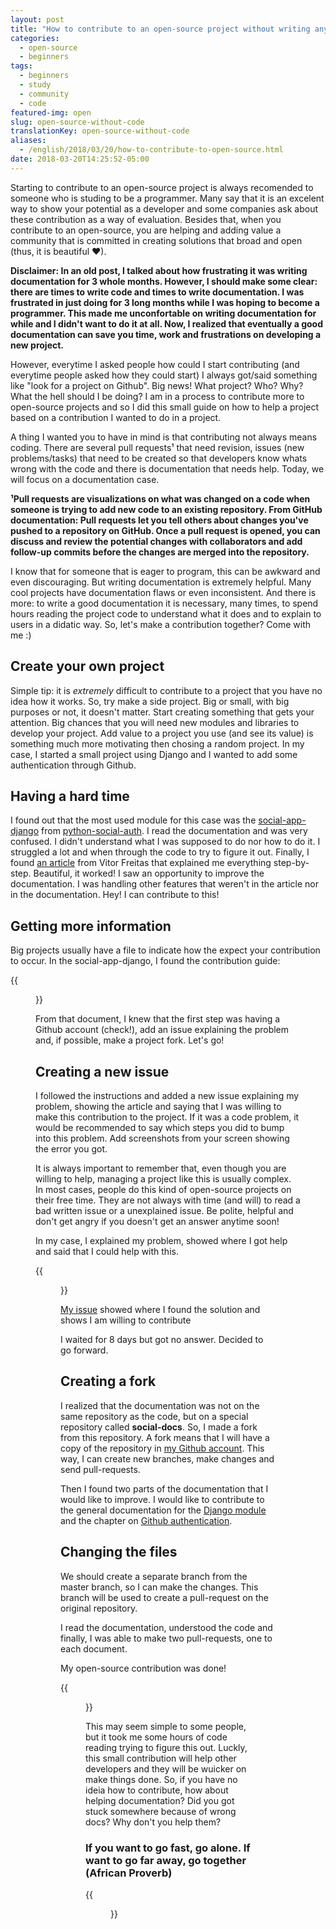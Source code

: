 ```yaml
---
layout: post
title: "How to contribute to an open-source project without writing any code"
categories:
  - open-source
  - beginners
tags:
  - beginners
  - study
  - community 
  - code
featured-img: open
slug: open-source-without-code
translationKey: open-source-without-code
aliases: 
  - /english/2018/03/20/how-to-contribute-to-open-source.html
date: 2018-03-20T14:25:52-05:00
---
```


Starting to contribute to an open-source project is always recomended to someone who is studing to be a programmer. <!--more-->
Many say that it is an excelent way to show your potential as a developer and 
some companies ask about these contribution as a way of evaluation. 
Besides that, when you contribute to an open-source, you are helping and adding value a community that is 
committed in creating solutions that broad and open (thus, it is beautiful ❤).

**Disclaimer: In an old post, I talked about how frustrating it was writing documentation for 3 whole months. 
However, I should make some clear: there are times to write code and times to write documentation. 
I was frustrated in just doing for 3 long months while I was hoping to become a programmer. 
This made me unconfortable on writing documentation for while and I didn't want to do it at all. 
Now, I realized that eventually a good documentation can save you time, work and frustrations on developing a new project.**


However, everytime I asked people how could I start contributing (and everytime people asked how they could start) I always 
got/said something like "look for a project on Github". Big news! What project? Who? Why? What the hell should I be doing?
I am in a process to contribute more to open-source projects and so I did this small guide on how to help a project based on 
a contribution I wanted to do in a project.

A thing I wanted you to have in mind is that contributing not always means coding. There are several pull requests¹ that need revision, issues (new problems/tasks) that need to be created so that developers know whats wrong with the code and there is 
documentation that needs help. Today, we will focus on a documentation case.

**¹Pull requests are visualizations on what was changed on a code when someone is trying to add new code to an existing repository. From GitHub documentation: Pull requests let you tell others about changes you've pushed to a repository on GitHub. Once a pull request is opened, you can discuss and review the potential changes with collaborators and add follow-up commits before the changes are merged into the repository.**

I know that for someone that is eager to program, this can be awkward and even discouraging. But writing documentation is extremely helpful. Many cool projects have documentation flaws or even inconsistent. And there is more: to write a good 
documentation it is necessary, many times, to spend hours reading the project code to understand what it does and to 
explain to users in a didatic way. So, let's make a contribution together? Come with me :)

## Create your own project

Simple tip: it is *extremely* difficult to contribute to a project that you have no idea how it works. So, try make a side project. Big or small, with big purposes or not, it doesn't matter. Start creating something that gets your attention. Big chances that you will need new modules and libraries to develop your project. Add value to a project you use (and see its value) 
is something much more motivating then chosing a random project. In my case, I started a small project using Django and I wanted 
to add some authentication through Github. 

## Having a hard time

I found out that the most used module for this case was the [social-app-django](https://github.com/python-social-auth/social-app-django)
from [python-social-auth](https://github.com/python-social-auth/social-app-django). I read the documentation 
and was very confused. I didn't understand what I was supposed to do nor how to do it. I struggled a lot and when through the 
code to try to figure it out. Finally, I found [an article](https://github.com/python-social-auth/social-app-django) from Vitor Freitas that explained me everything step-by-step. 
Beautiful, it worked! I saw an opportunity to improve the documentation. I was handling other features that weren't in 
the article nor in the documentation. Hey! I can contribute to this!

## Getting more information

Big projects usually have a file to indicate how the expect your contribution to occur. In the social-app-django, I found the 
contribution guide:

{{<figure src="/assets/img/posts/contribute.png#center">}}

From that document, I knew that the first step was having a Github account (check!), add an issue explaining the problem and, 
if possible, make a project fork. Let's go!

## Creating a new issue

I followed the instructions and added a new issue explaining my problem, showing the article and saying that I was willing 
to make this contribution to the project. If it was a code problem, it would be recommended to say which steps you did to 
bump into this problem. Add screenshots from your screen showing the error you got. 

It is always important to remember that, even though you are willing to help, managing a project like this is usually 
complex. In most cases, people do this kind of open-source projects on their free time. They are not always with time (and 
will) to read a bad written issue or a unexplained issue. Be polite, helpful and don't get angry if you doesn't get an answer
anytime soon!

In my case, I explained my problem, showed where I got help and said that I could help with this.

{{<figure src="/assets/img/posts/contribute2.png#center">}}

[My issue](https://github.com/python-social-auth/social-app-django/issues/44) showed where I found the solution and shows I am willing to contribute

I waited for 8 days but got no answer. Decided to go forward. 

## Creating a fork

I realized that the documentation was not on the same repository as the code, but on a special repository called **social-docs**.
So, I made a fork from this repository. A fork means that I will have a copy of the repository in [my Github account](https://github.com/leportella/social-docs). This way, I can create new branches, make changes and send pull-requests.

Then I found two parts of the documentation that I would like to improve. I would like to contribute to the general documentation 
for the [Django module](https://github.com/python-social-auth/social-docs/blob/master/docs/configuration/django.rst) and the chapter on [Github authentication](https://github.com/python-social-auth/social-docs/blob/master/docs/backends/github.rst). 

## Changing the files

We should create a separate branch from the master branch, so I can make the changes. This branch will be used to create 
a pull-request on the original repository.

I read the documentation, understood the code and finally, I was able to make two pull-requests, one to each document.

My open-source contribution was done!

{{<figure src="/assets/img/posts/contribute3.png#center">}}

This may seem simple to some people, but it took me some hours of code reading trying to figure this out. Luckly, this 
small contribution will help other developers and they will be wuicker on make things done. So, if you have no ideia how 
to contribute, how about helping documentation? Did you got stuck somewhere because of wrong docs? Why don't you help them?

### If you want to go fast, go alone. If want to go far away, go together (African Proverb)

{{<figure src="https://cdn-images-1.medium.com/max/800/1*b4np_iaYln1XAJVu_ttd9w.gif#center">}}